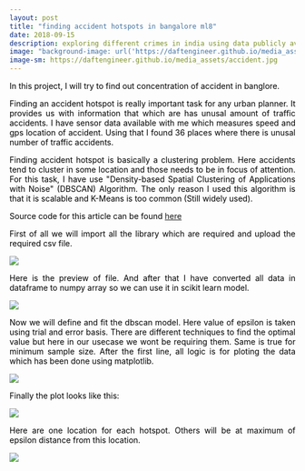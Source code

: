 ```yaml
---
layout: post
title: "finding accident hotspots in bangalore ml8"
date: 2018-09-15
description: exploring different crimes in india using data publicly available about it.
image: "background-image: url('https://daftengineer.github.io/media_assets/accident.jpg');"
image-sm: https://daftengineer.github.io/media_assets/accident.jpg
---
```


<div style="color:black;"><p></p>

 <p style="text-align:justify;">In this project, I will try to find out concentration of accident in banglore. </p>
 <p style="text-align:justify;">Finding an accident hotspot is really important task for any urban planner. It provides us with information that which are has unusal amount of traffic accidents. I have sensor data available with me which measures speed and gps location of accident. Using that I found 36 places where there is unusal number of traffic accidents.</p>
 <p style="text-align:justify;">Finding accident hotspot is basically a clustering problem. Here accidents tend to cluster in some location and those needs to be in focus of attention. For this task, I have use "Density-based Spatial Clustering of Applications with Noise" (DBSCAN) Algorithm. The only reason I used this algorithm is that it is scalable and K-Means is too common (Still widely used).</p>
 <p style="text-align:justify;">Source code for this article can be found <a href="https://github.com/daftengineer/MachineLearningProjects/blob/master/Accidents_in_Bangalore.ipynb">here</a></p>
 <p style="text-align:justify;">First of all we will import all the library which are required and upload the required csv file.</p>
 <img src="https://daftengineer.github.io/media_assets/ml8p1.jpg" />
 <p style="text-align:justify;">Here is the preview of file. And after that I have converted all data in dataframe to numpy array so we can use it in scikit learn model.</p>
 <img src="https://daftengineer.github.io/media_assets/ml8p2.jpg" />
 <p style="text-align:justify;">Now we will define and fit the dbscan model. Here value of epsilon is taken using trial and error basis. There are different techniques to find the optimal value but here in our usecase we wont be requiring them. Same is true for minimum sample size. After the first line, all logic is for ploting the data which has been done using matplotlib.</p>
  <img src="https://daftengineer.github.io/media_assets/ml8p3.jpg" />

 <p style="text-align:justify;">Finally the plot looks like this:</p>
  <img src="https://daftengineer.github.io/media_assets/ml8p4.jpg" />

 <p style="text-align:justify;">Here are one location for each hotspot. Others will be at maximum of epsilon distance from this location.</p>
  <img src="https://daftengineer.github.io/media_assets/ml8p5.jpg" />
 </div>

